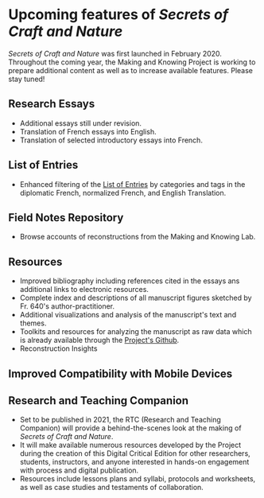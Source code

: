 # Upcoming features of _Secrets of Craft and Nature_

_Secrets of Craft and Nature_ was first launched in February 2020. Throughout the coming year, the Making and Knowing Project is working to prepare additional content as well as to increase available features. Please stay tuned!

## Research Essays
* Additional essays still under revision.
* Translation of French essays into English.
* Translation of selected introductory essays into French.

## List of Entries
* Enhanced filtering of the [List of Entries](/#entries) by categories and tags in the diplomatic French, normalized French, and English Translation.

## Field Notes Repository
* Browse accounts of reconstructions from the Making and Knowing Lab.

## Resources
* Improved bibliography including references cited in the essays ans additional links to electronic resources.
* Complete index and descriptions of all manuscript figures sketched by Fr. 640's author-practitioner.
* Additional visualizations and analysis of the manuscript's text and themes.
* Toolkits and resources for analyzing the manuscript as raw data which is already available through the [Project's Github](https://github.com/cu-mkp/m-k-manuscript-data).
* Reconstruction Insights

## Improved Compatibility with Mobile Devices

## Research and Teaching Companion
* Set to be published in 2021, the RTC (Research and Teaching Companion) will provide a behind-the-scenes look at the making of _Secrets of Craft and Nature_.
* It will make available numerous resources developed by the Project during the creation of this Digital Critical Edition for other researchers, students, instructors, and anyone interested in hands-on engagement with process and digital publication.
* Resources include lessons plans and syllabi, protocols and worksheets, as well as case studies and testaments of collaboration.
